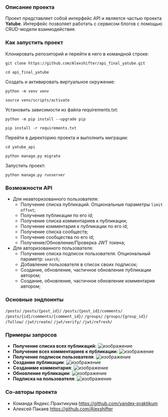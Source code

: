 ### Описание проекта
Проект представляет собой интерфейс API и является частью проекта **Yatube**.
Интерфейс позволяет работать с сервисом блогов с помощью CRUD-модели взаимодействия.
### Как запустить проект
Клонировать репозиторий и перейти в него в командной строке:
```
git clone https://github.com/Alexshifter/api_final_yatube.git
```
```
cd api_final_yatube
```
Cоздать и активировать виртуальное окружение:
```
python -m venv venv
```
```
source venv/scripts/activate
```
Установить зависимости из файла requirements.txt:
```
python -m pip install --upgrade pip
```
```
pip install -r requirements.txt
```
Перейти в директорию проекта и выполнить миграции:
```
cd yatube_api
```
```
python manage.py migrate
```
Запустить проект:
```
python manage.py runserver
```
### Возможности API
- Для неавторизованного пользователя:
   - Получение списка публикаций. Опциональные параметры ```limit``` ```offset```; 
   - Получения публикации по его id;
   - Получение списка комментариев к публикации;
   - Получение комментария к публикации по его id;
   - Получение списка сообществ;
   - Получение сообщества по его id;
   - Получение/Обновление/Проверка JWT токена;
- Для авторизованного пользователя:
   - Получение списка подписок пользователя. Опциональный параметр: ```search```;
   - Добавление пользователя в список своих подписок;
   - Создание, обновление, частичное обновление публикации автором;
   - Создание, обновление, частичное обновление комментария автором;
### Основные эндпоинты
```/posts/```
```/posts/{post_id}/```
```/posts/{post_id}/comments/```
```/posts/{id}/comments/{comment_id}/```
```/groups/```
```/groups/{group_id}/```
```/follow/```
```/jwt/create/```
```/jwt/verify/```
```/jwt/refresh/```
### Примеры запросов
- **Получение списка всех публикаций:**
  ![изображение](https://github.com/Alexshifter/api_final_yatube/assets/146896696/651c614f-8ac0-4e69-9968-804e2fe041e0)
- **Получение всех комментариев к публикации:**
  ![изображение](https://github.com/Alexshifter/api_final_yatube/assets/146896696/0a6c0710-2107-40fe-9410-2a1e37f4757a)
- **Получение подписок пользователя**:
  ![изображение](https://github.com/Alexshifter/api_final_yatube/assets/146896696/65544ed1-7251-436d-9f33-7c28582fa1ff)
- **Создание публикации**:
  ![изображение](https://github.com/Alexshifter/api_final_yatube/assets/146896696/9eabf249-0358-4598-8867-0384415c99b9)
- **Созданиме комментария**:
  ![изображение](https://github.com/Alexshifter/api_final_yatube/assets/146896696/16972d79-0454-4936-8bb7-73128694b4da)
- **Обновление публикации**:
  ![изображение](https://github.com/Alexshifter/api_final_yatube/assets/146896696/cd7a7cb6-dd7d-4291-b787-e989956f8dd6)
- **Подписка на пользователя**:
  ![изображение](https://github.com/Alexshifter/api_final_yatube/assets/146896696/0e7c8b93-28f0-4415-916d-8840c665ae1c)
### Со-авторы проекта
- Команда Яндекс.Практикума https://github.com/yandex-praktikum 
- Алексей Пакаев https://github.com/Alexshifter

